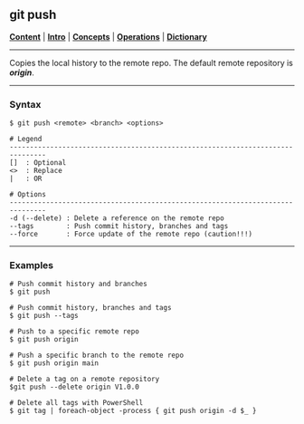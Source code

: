 ## git push

[**Content**](../../README.md) |
[**Intro**](../../01-Introduction/introduction.md) |
[**Concepts**](../../02-Concepts/concepts.md) |
[**Operations**](../../03-Operations/operations.md) |
[**Dictionary**](../../04-Appendix/dictionary.md)
________________________________________________________________________________

Copies the local history to the remote repo. The default remote repository 
is ***origin***.

-------------------------------------------------------------------------------
### Syntax
```
$ git push <remote> <branch> <options>

# Legend
-------------------------------------------------------------------------------
[]  : Optional
<>  : Replace
|   : OR
  
# Options
-------------------------------------------------------------------------------
-d (--delete) : Delete a reference on the remote repo
--tags        : Push commit history, branches and tags
--force       : Force update of the remote repo (caution!!!)
```

-------------------------------------------------------------------------------
### Examples
```shell
# Push commit history and branches
$ git push

# Push commit history, branches and tags
$ git push --tags

# Push to a specific remote repo
$ git push origin

# Push a specific branch to the remote repo
$ git push origin main

# Delete a tag on a remote repository
$git push --delete origin V1.0.0

# Delete all tags with PowerShell
$ git tag | foreach-object -process { git push origin -d $_ }
```